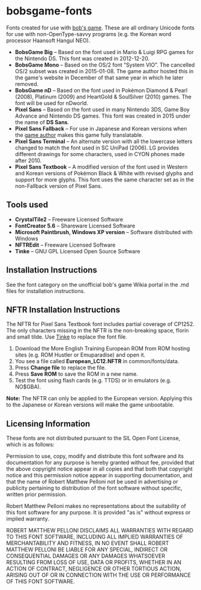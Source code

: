 # bobsgame-fonts
Fonts created for use with [bob's game](https://github.com/bobsgame/bobsgame). These are all ordinary Unicode fonts for use with non-OpenType-savvy programs (e.g. the Korean word processor Haansoft Hangul NEO).
* **BobsGame Big** – Based on the font used in Mario & Luigi RPG games for the Nintendo DS. This font was created in 2012-12-20.
* **BobsGame Mono** – Based on the OS/2 font “System VIO”. The cancelled OS/2 subset was created in 2015-01-08. The game author hosted this in the game's website in December of that same year in which he later removed.
* **BobsGame nD** – Based on the font used in Pokémon Diamond & Pearl (2008), Platinum (2009) and HeartGold & SoulSilver (2010) games. The font will be used for nDworld.
* **Pixel Sans** – Based on the font used in many Nintendo 3DS, Game Boy Advance and Nintendo DS games. This font was created in 2015 under the name of **DS Sans**.
* **Pixel Sans Fallback** – For use in Japanese and Korean versions when the [game author](https://github.com/robertpelloni) makes this game fully translatable.
* **Pixel Sans Terminal** – An alternate version with all the lowercase letters changed to match the font used in SC UniPad (2006). LG provides different drawings for some characters, used in CYON phones made after 2010.
* **Pixel Sans Textbook** – A modified version of the font used in Western and Korean versions of Pokémon Black & White with revised glyphs and support for more glyphs. This font uses the same character set as in the non-Fallback version of Pixel Sans.

## Tools used
* **CrystalTile2** – Freeware Licensed Software
* **FontCreator 5.6** – Shareware Licensed Software
* **Microsoft Paintbrush, Windows XP version** – Software distributed with Windows
* **NFTREdit** – Freeware Licensed Software
* **Tinke** – GNU GPL Licensed Open Source Software

## Installation Instructions
See the font category on the unofficial bob's game Wikia portal in the .md files for installation instructions.

## NFTR Installation Instructions
The NFTR for Pixel Sans Textbook font includes partial coverage of CP1252. The only characters missing in the NFTR is the non-breaking space, florin and small tilde. Use [Tinke](https://github.com/pleonex/tinke) to replace the font file.
1. Download the More English Training European ROM from ROM hosting sites (e.g. ROM Hustler or Emuparadise) and open it.
2. You see a file called **European_LC12.NFTR** in common/fonts/data.
3. Press **Change file** to replace the file.
4. Press **Save ROM** to save the ROM in a new name.
5. Test the font using flash cards (e.g. TTDS) or in emulators (e.g. NO$GBA).

**Note:** The NFTR can only be applied to the European version. Applying this to the Japanese or Korean versions will make the game unbootable.

## Licensing Information
These fonts are not distributed pursuant to the SIL Open Font License, which is as follows:

Permission to use, copy, modify and distribute this font software and its documentation for any purpose is hereby granted without fee, provided that the above copyright notice appear in all copies and that both that copyright notice and this permission notice appear in supporting documentation, and that the name of Robert Matthew Pelloni not be used in advertising or publicity pertaining to distribution of the font software without specific, written prior permission. 

Robert Matthew Pelloni makes no representations about the suitability of this font software for any purpose. It is provided "as is" without express or implied warranty. 

ROBERT MATTHEW PELLONI DISCLAIMS ALL WARRANTIES WITH REGARD TO THIS FONT SOFTWARE, INCLUDING ALL IMPLIED WARRANTIES OF MERCHANTABILITY AND FITNESS, IN NO EVENT SHALL ROBERT MATTHEW PELLONI BE LIABLE FOR ANY SPECIAL, INDIRECT OR CONSEQUENTIAL DAMAGES OR ANY DAMAGES WHATSOEVER RESULTING FROM LOSS OF USE, DATA OR PROFITS, WHETHER IN AN ACTION OF CONTRACT, NEGLIGENCE OR OTHER TORTIOUS ACTION, ARISING OUT OF OR IN CONNECTION WITH THE USE OR PERFORMANCE OF THIS FONT SOFTWARE.
